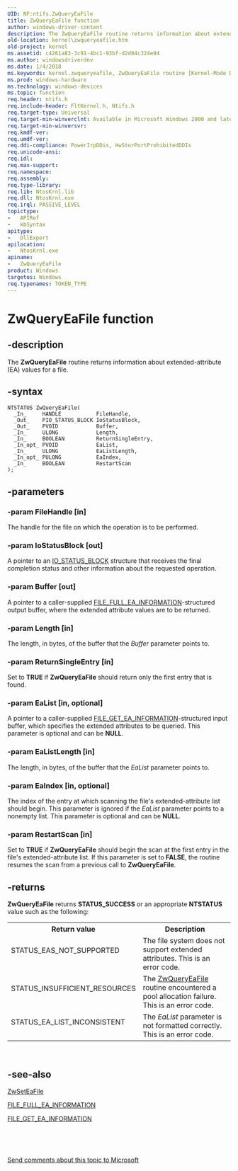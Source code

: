 ```yaml
---
UID: NF:ntifs.ZwQueryEaFile
title: ZwQueryEaFile function
author: windows-driver-content
description: The ZwQueryEaFile routine returns information about extended-attribute (EA) values for a file.
old-location: kernel\zwqueryeafile.htm
old-project: kernel
ms.assetid: c4261a83-3c91-4bc1-93bf-d2d04c324e94
ms.author: windowsdriverdev
ms.date: 1/4/2018
ms.keywords: kernel.zwqueryeafile, ZwQueryEaFile routine [Kernel-Mode Driver Architecture], ZwQueryEaFile, ntifs/ZwQueryEaFile
ms.prod: windows-hardware
ms.technology: windows-devices
ms.topic: function
req.header: ntifs.h
req.include-header: FltKernel.h, Ntifs.h
req.target-type: Universal
req.target-min-winverclnt: Available in Microsoft Windows 2000 and later versions of the Windows operating system.
req.target-min-winversvr: 
req.kmdf-ver: 
req.umdf-ver: 
req.ddi-compliance: PowerIrpDDis, HwStorPortProhibitedDDIs
req.unicode-ansi: 
req.idl: 
req.max-support: 
req.namespace: 
req.assembly: 
req.type-library: 
req.lib: NtosKrnl.lib
req.dll: NtosKrnl.exe
req.irql: PASSIVE_LEVEL
topictype:
-	APIRef
-	kbSyntax
apitype:
-	DllExport
apilocation:
-	NtosKrnl.exe
apiname:
-	ZwQueryEaFile
product: Windows
targetos: Windows
req.typenames: TOKEN_TYPE
---
```


# ZwQueryEaFile function


## -description


The <b>ZwQueryEaFile</b> routine returns 
    information about extended-attribute (EA) values for a file.


## -syntax


````
NTSTATUS ZwQueryEaFile(
  _In_     HANDLE           FileHandle,
  _Out_    PIO_STATUS_BLOCK IoStatusBlock,
  _Out_    PVOID            Buffer,
  _In_     ULONG            Length,
  _In_     BOOLEAN          ReturnSingleEntry,
  _In_opt_ PVOID            EaList,
  _In_     ULONG            EaListLength,
  _In_opt_ PULONG           EaIndex,
  _In_     BOOLEAN          RestartScan
);
````


## -parameters




### -param FileHandle [in]

The handle for the file on which the operation is to be performed.


### -param IoStatusBlock [out]

A pointer to an <a href="..\wdm\ns-wdm-_io_status_block.md">IO_STATUS_BLOCK</a> structure that 
      receives the final completion status and other information about the requested operation.


### -param Buffer [out]

A pointer to a caller-supplied 
      <a href="..\wdm\ns-wdm-_file_full_ea_information.md">FILE_FULL_EA_INFORMATION</a>-structured output 
      buffer, where the extended attribute values are to be returned.


### -param Length [in]

The length, in bytes, of the buffer that the <i>Buffer</i> parameter points to.


### -param ReturnSingleEntry [in]

Set to <b>TRUE</b> if 
      <b>ZwQueryEaFile</b> should return only the first entry that 
      is found.


### -param EaList [in, optional]

A pointer to a caller-supplied 
      <a href="..\ntifs\ns-ntifs-_file_get_ea_information.md">FILE_GET_EA_INFORMATION</a>-structured input 
      buffer, which specifies the extended attributes to be queried. This parameter is optional and can be 
      <b>NULL</b>.


### -param EaListLength [in]

The length, in bytes, of the buffer that the <i>EaList</i> parameter points to.


### -param EaIndex [in, optional]

The index of the entry at which scanning the file's extended-attribute list should begin. This parameter is 
      ignored if the <i>EaList</i> parameter points to a nonempty list. This parameter is optional 
      and can be <b>NULL</b>.


### -param RestartScan [in]

Set to <b>TRUE</b> if 
      <b>ZwQueryEaFile</b> should begin the scan at the first 
      entry in the file's extended-attribute list. If this parameter is set to <b>FALSE</b>, the 
      routine resumes the scan from a previous call to 
      <b>ZwQueryEaFile</b>.


## -returns


<b>ZwQueryEaFile</b> returns 
      <b>STATUS_SUCCESS</b> or an appropriate <b>NTSTATUS</b> value such as 
      the following:
<table>
<tr>
<th>Return value</th>
<th>Description</th>
</tr>
<tr>
<td width="40%">
<dl>
<dt>STATUS_EAS_NOT_SUPPORTED</dt>
</dl>
</td>
<td width="60%">
The file system does not support extended attributes. This is an error code.

</td>
</tr>
<tr>
<td width="40%">
<dl>
<dt>STATUS_INSUFFICIENT_RESOURCES</dt>
</dl>
</td>
<td width="60%">
The <a href="..\ntifs\nf-ntifs-zwqueryeafile.md">ZwQueryEaFile</a> routine encountered a pool 
        allocation failure. This is an error code.

</td>
</tr>
<tr>
<td width="40%">
<dl>
<dt>STATUS_EA_LIST_INCONSISTENT</dt>
</dl>
</td>
<td width="60%">
The <i>EaList</i> parameter is not formatted correctly. This is an error code.

</td>
</tr>
</table> 



## -see-also

<a href="..\ntifs\nf-ntifs-zwseteafile.md">ZwSetEaFile</a>

<a href="..\wdm\ns-wdm-_file_full_ea_information.md">FILE_FULL_EA_INFORMATION</a>

<a href="..\ntifs\ns-ntifs-_file_get_ea_information.md">FILE_GET_EA_INFORMATION</a>

 

 

<a href="mailto:wsddocfb@microsoft.com?subject=Documentation%20feedback [kernel\kernel]:%20ZwQueryEaFile routine%20 RELEASE:%20(1/4/2018)&amp;body=%0A%0APRIVACY STATEMENT%0A%0AWe use your feedback to improve the documentation. We don't use your email address for any other purpose, and we'll remove your email address from our system after the issue that you're reporting is fixed. While we're working to fix this issue, we might send you an email message to ask for more info. Later, we might also send you an email message to let you know that we've addressed your feedback.%0A%0AFor more info about Microsoft's privacy policy, see http://privacy.microsoft.com/en-us/default.aspx." title="Send comments about this topic to Microsoft">Send comments about this topic to Microsoft</a>

